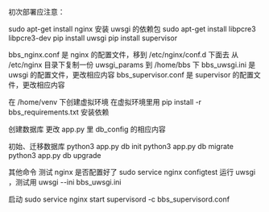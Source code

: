 初次部署应注意：

sudo apt-get install nginx
安装 uwsgi 的依赖包
sudo apt-get install libpcre3 libpcre3-dev
pip install uwsgi
pip install supervisor

bbs_nginx.conf 是 nginx 的配置文件，移到 /etc/nginx/conf.d 下面去
从 /etc/nginx 目录下复制一份 uwsgi_params 到 /home/bbs 下
bbs_uwsgi.ini 是 uwsgi 的配置文件，更改相应内容
bbs_supervisor.conf 是 supervisor 的配置文件，更改相应内容

在 /home/venv 下创建虚拟环境
在虚拟环境里用 pip install -r bbs_requirements.txt 安装依赖

创建数据库
更改 app.py 里 db_config 的相应内容

初始、迁移数据库
python3 app.py db init
python3 app.py db migrate
python3 app.py db upgrade

其他命令
测试 nginx 是否配置好了
sudo service nginx configtest
运行 uwsgi ，测试用
uwsgi --ini bbs_uwsgi.ini


启动
sudo service nginx start
supervisord -c bbs_supervisord.conf
